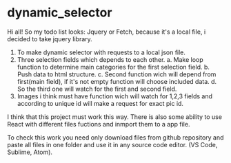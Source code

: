 # dynamic_selector
Hi all!
So my todo list looks:
Jquery or Fetch, because it's a local file, i decided to take jquery library.
1. To make dynamic selector with requests to a local json file.
2. Three selection fields which depends to each other.
    a. Make loop function to determine main categories for the first selection field.
    b. Push data to html structure.
    c. Second function wich will depend from first(main field), if it's not empty function will choose included data.
    d. So the third one will watch for the first and second field.
3. Images i think must have function wich will watch for 1,2,3 fields and according to unique id will make a request for exact pic id.


I think that this project must work this way. There is also some ability to use React with different files fuctions and inmport them to a app file.



To check this work you need only download files from github repository and paste all files in one folder and use it in any source code editor. (VS Code, Sublime, Atom).
